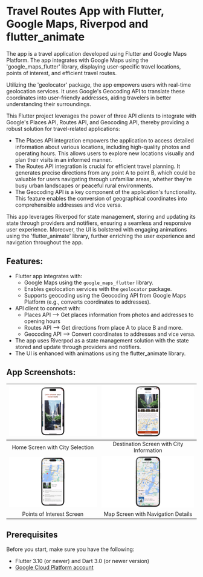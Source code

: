 # Travel Routes App with Flutter, Google Maps, Riverpod and flutter_animate
The app is a travel application developed using Flutter and Google Maps Platform. The app integrates with Google Maps using the 'google_maps_flutter' library, displaying user-specific travel locations, points of interest, and efficient travel routes. 

Utilizing the 'geolocator' package, the app empowers users with real-time geolocation services. It uses Google's Geocoding API to translate these coordinates into user-friendly addresses, aiding travelers in better understanding their surroundings.

This Flutter project leverages the power of three API clients to integrate with Google's Places API, Routes API, and Geocoding API, thereby providing a robust solution for travel-related applications:
* The Places API integration empowers the application to access detailed information about various locations, including high-quality photos and operating hours. This allows users to explore new locations visually and plan their visits in an informed manner.
* The Routes API integration is crucial for efficient travel planning. It generates precise directions from any point A to point B, which could be valuable for users navigating through unfamiliar areas, whether they're busy urban landscapes or peaceful rural environments.
* The Geocoding API is a key component of the application's functionality. This feature enables the conversion of geographical coordinates into comprehensible addresses and vice versa. 

This app leverages Riverpod for state management, storing and updating its state through providers and notifiers, ensuring a seamless and responsive user experience. Moreover, the UI is bolstered with engaging animations using the 'flutter_animate' library, further enriching the user experience and navigation throughout the app.

## Features: 
* Flutter app integrates with:
  * Google Maps using the `google_maps_flutter` library.
  * Enables geolocation services with the `geolocator` package.
  * Supports geocoding using the Geocoding API from Google Maps Platform (e.g., converts coordinates to addresses).
* API client to connect with:
  * Places API --> Get places information from photos and addresses to opening hours
  * Routes API --> Get directions from place A to place B and more. 
  * Geocoding API --> Convert coordinates to addresses and vice versa.
* The app uses Riverpod as a state management solution with the state stored and update through providers and notifiers.
* The UI is enhanced with animations using the flutter_animate library. 


## App Screenshots: 
| ![Travel Routes App 3](screenshots/travel_routes_3.png) | ![Travel Routes App 2](screenshots/travel_routes_2.png) |
|:---:|:---:|
| Home Screen with City Selection | Destination Screen with City Information | 
| ![Travel Routes App 1](screenshots/travel_routes_1.png) | ![Travel Routes App 4](screenshots/travel_routes_4.png) |
| Points of Interest Screen | Map Screen with Navigation Details |


## Prerequisites
Before you start, make sure you have the following:
* Flutter 3.10 (or newer) and Dart 3.0 (or newer version)
* [Google Cloud Platform account](https://console.cloud.google.com/)
